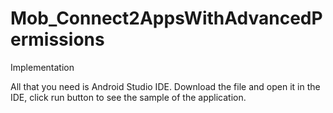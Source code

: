 # Mob_Connect2AppsWithAdvancedPermissions



Implementation

All that you need is Android Studio IDE.
Download the file and open it in the IDE, click run button to see the sample of the application.
